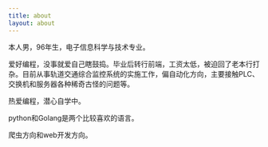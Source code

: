 ```yaml
---
title: about
layout: about
---
```


本人男，96年生，电子信息科学与技术专业。

爱好编程，没事就爱自己瞎鼓捣。毕业后转行前端，工资太低，被迫回了老本行打杂。目前从事轨道交通综合监控系统的实施工作，偏自动化方向，主要接触PLC、交换机和服务器各种稀奇古怪的问题等。

热爱编程，潜心自学中。

python和Golang是两个比较喜欢的语言。

爬虫方向和web开发方向。
